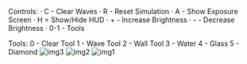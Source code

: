 Controls:
 · C - Clear Waves
 · R - Reset Simulation
 · A - Show Exposure Screen
 · H = Show/Hide HUD
 · + - Increase Brightness
 · - - Decrease Brightness
 · 0-1 - Tools

 Tools:
 0 - Clear Tool
 1 - Wave Tool
 2 - Wall Tool
 3 - Water
 4 - Glass
 5 - Diamond
![img3](https://github.com/LUA989/WaveSim2D/assets/88454354/7864139c-6571-4194-971d-e327f4b85a7d)
![img2](https://github.com/LUA989/WaveSim2D/assets/88454354/ff5a1b73-c4ff-47d5-81cc-df83dd290119)
![img1](https://github.com/LUA989/WaveSim2D/assets/88454354/e6c74a49-5637-4c62-8b30-c4ff4194ac43)

